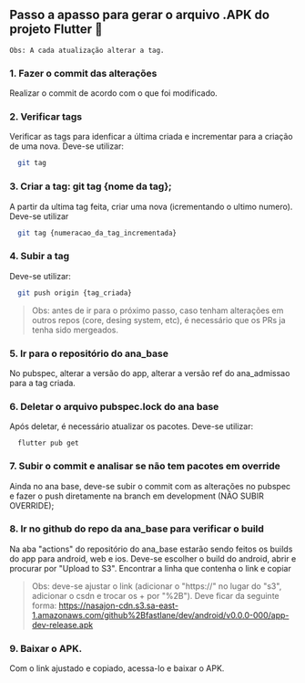 ## Passo a apasso para gerar o arquivo .APK do projeto Flutter 🚀

`Obs: A cada atualização alterar a tag.`

### 1. Fazer o commit das alterações
Realizar o commit de acordo com o que foi modificado.

### 2. Verificar tags
Verificar as tags para idenficar a última criada e incrementar para a criação de uma nova. Deve-se utilizar:
```bash
  git tag
```

### 3. Criar a tag: git tag {nome da tag};
A partir da ultima tag feita, criar uma nova (icrementando o ultimo numero). Deve-se utilizar
```bash
  git tag {numeracao_da_tag_incrementada}
```

### 4. Subir a tag
Deve-se utilizar:
```bash
  git push origin {tag_criada}
```
>Obs: antes de ir para o próximo passo, caso tenham alterações em outros repos (core, desing system, etc), é necessário que os PRs ja tenha sido mergeados.

### 5. Ir para o repositório do ana_base
No pubspec, alterar a versão do app, alterar a versão ref do ana_admissao para a tag criada.

### 6. Deletar o arquivo pubspec.lock do ana base
Após deletar, é necessário atualizar os pacotes. Deve-se utilizar:
```
  flutter pub get
```

### 7. Subir o commit e analisar se não tem pacotes em override
Ainda no ana base, deve-se subir o commit com as alterações no pubspec e fazer o push diretamente na branch em development (NÃO SUBIR OVERRIDE);

### 8. Ir no github do repo da ana_base para verificar o build
Na aba "actions" do repositório do ana_base estarão sendo feitos os builds do app para android, web e ios. Deve-se escolher o build do android, abrir e procurar por "Upload to S3".
Encontrar a linha que contenha o link e copiar
>Obs: deve-se ajustar o link (adicionar o "https://" no lugar do "s3", adicionar o csdn e trocar os + por "%2B"). Deve ficar da seguinte forma: https://nasajon-cdn.s3.sa-east-1.amazonaws.com/github%2Bfastlane/dev/android/v0.0.0-000/app-dev-release.apk

### 9. Baixar o APK.
Com o link ajustado e copiado, acessa-lo e baixar o APK.
